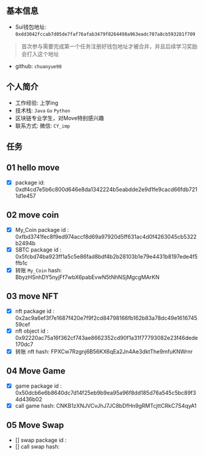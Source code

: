 ## 基本信息
- Sui钱包地址: `0xdd3042fccab7d05de7faf76afab3479f8264498a963eadc707a8cb593281f709`
> 首次参与需要完成第一个任务注册好钱包地址才被合并，并且后续学习奖励会打入这个地址
- github: `chuanyue98`

## 个人简介
- 工作经验: 上学ing
- 技术栈: `Java` `Go` `Python`
- 区块链专业学生，对Move特别感兴趣
- 联系方式: 微信: `CY_imp` 

## 任务

##   01 hello move  
- [x] package id: 0xdf4cd7e5b6c800d646e8da1342224b5eabdde2e9d1fe9cacd66fdb7211d1e457

##   02 move coin
- [x] My_Coin package id : 0xfbd3741fec8f9ed974accf8d69a97920d5ff631ac4d0f4263045cb5322b2494b
- [x] SBTC package id : 0x5fcbd74ba923ff1a5c5e86fad8bdf4b2b28103b1e79e4431b8197ede4f5ffb1c
- [x] 转账 `My_Coin` hash: BbyzHSnhDY5nyjFf7wbX6pabEvwN5tNhNSjMgcgMArKN

##   03 move NFT
- [x] nft package id : 0x2ac9a6ef3f7e1687f420e7f9f2cd84798166fb162b83a78dc49e161674559cef
- [x] nft object id : 0x92220ac75a16f362cf743ae8662352cd90f1a31f77793082e23f46dede170dc7
- [x] 转账 nft  hash: FPXCw7Rzgnj6B56KX6qEa2Jn4Ae3dktThe9mfuKNWrnr

##   04 Move Game
- [x] game package id : 0x50dcb6e6b8640dc7d14f25eb9b9ea95a96f8dd185d76a545c5bc89f34d436b02
- [x] call game hash: CNKB1zXNJVCvJhJ7JC8bDfHn9gRMTcjttCRkC7S4qyA1

##   05 Move Swap
- [] swap package id :
- [] call swap hash:

